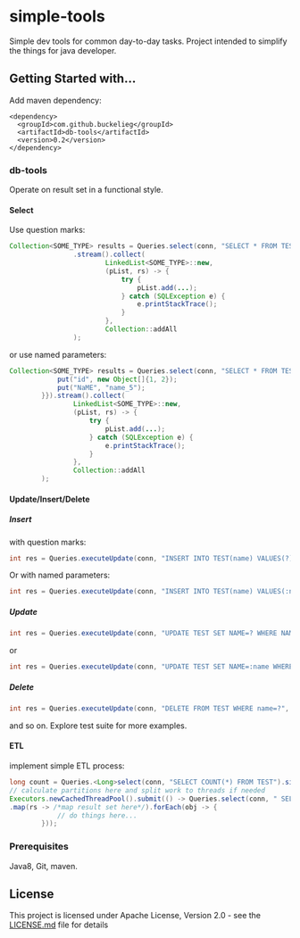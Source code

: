 # simple-tools
Simple dev tools for common day-to-day tasks.
Project intended to simplify the things for java developer. 

## Getting Started with...
Add maven dependency:
```
<dependency>
  <groupId>com.github.buckelieg</groupId>
  <artifactId>db-tools</artifactId>
  <version>0.2</version>
</dependency>
```

### db-tools
Operate on result set in a functional style.
#### Select
Use question marks:
```java
Collection<SOME_TYPE> results = Queries.select(conn, "SELECT * FROM TEST WHERE ID IN (?, ?)", 1, 2)
                .stream().collect(
                        LinkedList<SOME_TYPE>::new,
                        (pList, rs) -> {
                            try {
                                pList.add(...);
                            } catch (SQLException e) {
                                e.printStackTrace();
                            }
                        },
                        Collection::addAll
                );
```
or use named parameters:
```java
Collection<SOME_TYPE> results = Queries.select(conn, "SELECT * FROM TEST WHERE 1=1 AND ID IN (:ID) OR NAME=:name", new HashMap<String, Object>() {{
            put("id", new Object[]{1, 2});
            put("NaME", "name_5");
        }}).stream().collect(
                LinkedList<SOME_TYPE>::new,
                (pList, rs) -> {
                    try {
                        pList.add(...);
                    } catch (SQLException e) {
                        e.printStackTrace();
                    }
                },
                Collection::addAll
        );
```
#### Update/Insert/Delete

##### Insert 

with question marks:
```java
int res = Queries.executeUpdate(conn, "INSERT INTO TEST(name) VALUES(?)", "New_Name");
```
Or with named parameters:
```java
int res = Queries.executeUpdate(conn, "INSERT INTO TEST(name) VALUES(:name)", new Pair<>("name", "New_Name"));
```
##### Update
```java
int res = Queries.executeUpdate(conn, "UPDATE TEST SET NAME=? WHERE NAME=?", "new_name_2", "name_2");
```
or
```java
int res = Queries.executeUpdate(conn, "UPDATE TEST SET NAME=:name WHERE NAME=:new_name", new Pair<>("name", "new_name_2"), new Pair<>("new_name", "name_2"));
```
        
##### Delete
```java
int res = Queries.executeUpdate(conn, "DELETE FROM TEST WHERE name=?", "name_2");
```
and so on. Explore test suite for more examples.

#### ETL
implement simple ETL process:
```java
long count = Queries.<Long>select(conn, "SELECT COUNT(*) FROM TEST").single((rs) -> rs.getLong(1));
// calculate partitions here and split work to threads if needed
Executors.newCachedThreadPool().submit(() -> Queries.select(conn, " SELECT * FROM TEST WHERE 1=1 AND ID>? AND ID<?", start, end)
.map(rs -> /*map result set here*/).forEach(obj -> {
            // do things here...
        }));
```

### Prerequisites
Java8, Git, maven.

## License
This project is licensed under Apache License, Version 2.0 - see the [LICENSE.md](LICENSE.md) file for details

